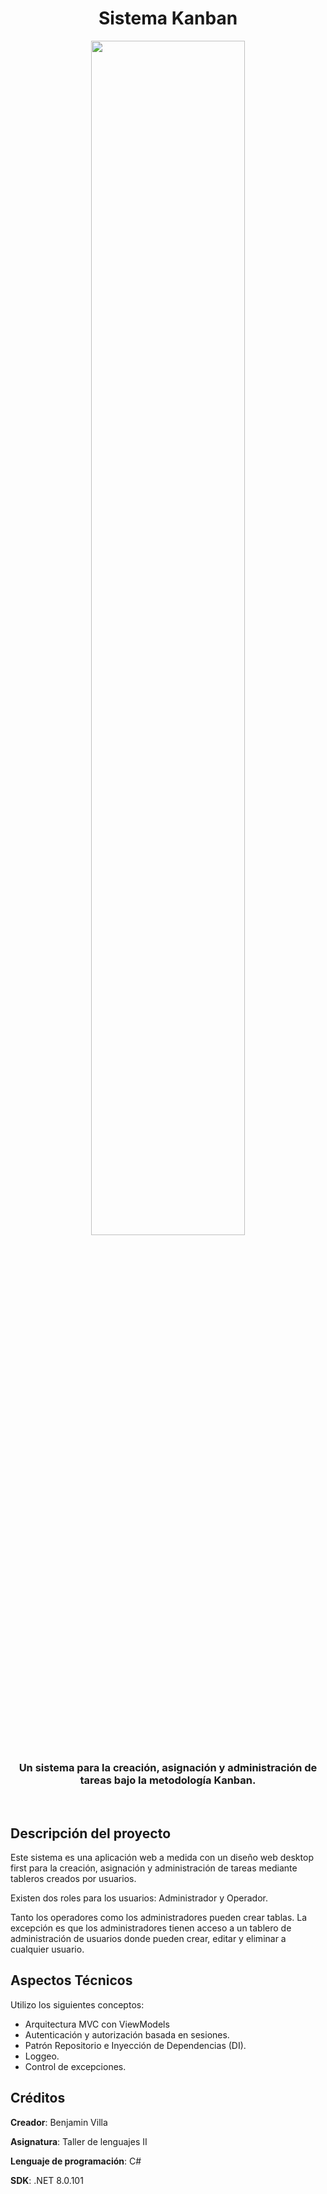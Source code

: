 <div align="center">
    <h1>Sistema Kanban</h1>
</div>
<p align = "center" width="100%">
  <img width="70%" src="https://github.com/user-attachments/assets/c59bb7a6-cbcc-46ea-97f2-191ce0c26b50">
</p>

<h3 align="center">Un sistema para la creación, asignación y administración de tareas bajo la metodología Kanban.</h3>
<br/>

## Descripción del proyecto

Este sistema es una aplicación web a medida con un diseño web desktop first para la creación, asignación y administración de tareas mediante tableros creados por usuarios.

Existen dos roles para los usuarios: Administrador y Operador.

Tanto los operadores como los administradores pueden crear tablas. La excepción es que los administradores tienen acceso a un tablero de administración de usuarios donde pueden crear, editar y eliminar a cualquier usuario.

## Aspectos Técnicos

Utilizo los siguientes conceptos:
- Arquitectura MVC con ViewModels
- Autenticación y autorización basada en sesiones.
- Patrón Repositorio e Inyección de Dependencias (DI).
- Loggeo.
- Control de excepciones.

## Créditos

**Creador**: Benjamin Villa

**Asignatura**: Taller de lenguajes II

**Lenguaje de programación**: C#

**SDK**: .NET 8.0.101
